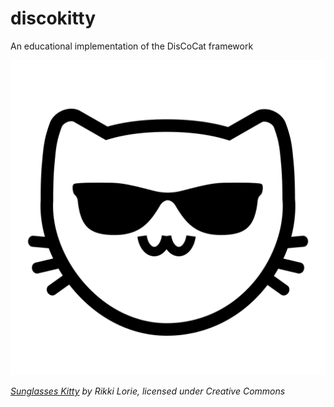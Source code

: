 # discokitty
An educational implementation of the DisCoCat framework

![Sunglasses Kitty](https://raw.githubusercontent.com/mroman42/discokitty/master/logo.png)

*[Sunglasses Kitty](https://thenounproject.com/Gilleas/collection/kitty-emoticons/?i=359412#) by Rikki Lorie, licensed under Creative Commons*
